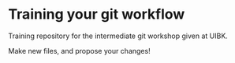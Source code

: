 # Training your git workflow

Training repository for the intermediate git workshop given at UIBK.

Make new files, and propose your changes!
